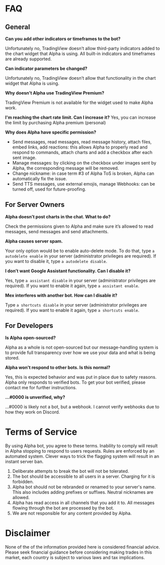 # FAQ

## General

**Can you add other indicators or timeframes to the bot?**

Unfortunately no, TradingView doesn’t allow third-party indicators added to the chart widget that Alpha is using. All built-in indicators and timeframes are already supported.

**Can indicator parameters be changed?**

Unfortunately no, TradingView doesn’t allow that functionality in the chart widget that Alpha is using.

**Why doesn’t Alpha use TradingView Premium?**

TradingView Premium is not available for the widget used to make Alpha work.

**I'm reaching the chart rate limit. Can I increase it?**
Yes, you can increase the limit by purchasing Alpha premium (personal)

**Why does Alpha have specific permission?**

- Send messages, read messages, read message history, attach files, embed links, add reactions: this allows Alpha to properly read and respond to commands, attach charts and add a checkbox after each sent image.
- Manage messages: by clicking on the checkbox under images sent by Alpha, the corresponding message will be removed.
- Change nickname: in case term #3 of Alpha ToS is broken, Alpha can automatically fix the issue.
- Send TTS messages, use external emojis, manage Webhooks: can be turned off, used for future-proofing.


## For Server Owners

**Alpha doesn’t post charts in the chat. What to do?**

Check the permissions given to Alpha and make sure it’s allowed to read messages, send messages and send attachments.

**Alpha causes server spam.**

Your only option would be to enable auto-delete mode. To do that, type `a autodelete enable` in your server (administrator privileges are required). If you want to disable it, type `a autodelete disable`.

**I don’t want Google Assistant functionality. Can I disable it?**

Yes, type `a assistant disable` in your server (administrator privileges are required). If you want to enable it again, type `a assistant enable`.

**Mex interferes with another bot. How can I disable it?**

Type `a shortcuts disable` in your server (administrator privileges are required). If you want to enable it again, type `a shortcuts enable`.

## For Developers

**Is Alpha open-sourced?**

Alpha as a whole is not open-sourced but our message-handling system is to provide full transparency over how we use your data and what is being stored.

**Alpha won't respond to other bots. Is this normal?**

Yes, this is expected behavior and was put in place due to safety reasons. Alpha only responds to verified bots. To get your bot verified, please contact me for further instructions.

**...#0000 is unverified, why?**

...#0000 is likely not a bot, but a webhook. I cannot verify webhooks due to how they work on Discord.


# Terms of Service

By using Alpha bot, you agree to these terms. Inability to comply will result in Alpha stopping to respond to users requests. Rules are enforced by an automated system. Clever ways to trick the flagging system will result in an instant server ban.
1. Deliberate attempts to break the bot will not be tolerated.
2. The bot should be accessible to all users in a server. Charging for it is forbidden.
3. Alpha bot should not be rebranded or renamed to your server's name. This also includes adding prefixes or suffixes. Neutral nicknames are allowed.
4. Alpha has read access in all channels that you add it to. All messages flowing through the bot are processed by the bot.
5. We are not responsible for any content provided by Alpha.

# Disclaimer

None of the of the information provided here is considered financial advice. Please seek financial guidance before considering making trades in this market, each country is subject to various laws and tax implications.
